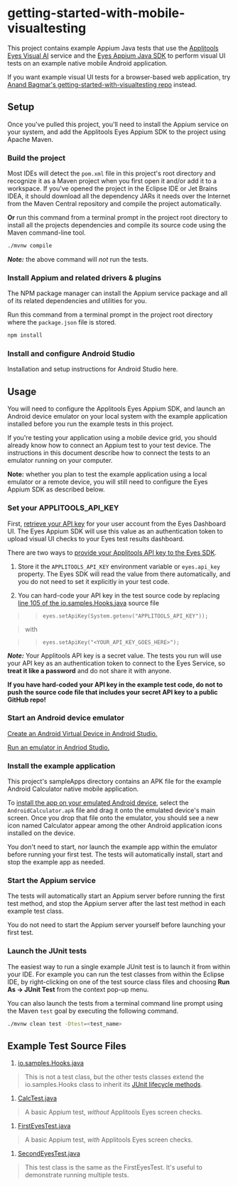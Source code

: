# getting-started-with-mobile-visualtesting

This project contains example Appium Java tests that use the 
[Applitools Eyes Visual AI](https://applitools.com/platform/eyes/) service and the
[Eyes Appium Java SDK](https://applitools.com/docs/api-ref/category/appium-java) to
perform visual UI tests on an example native mobile Android application.

If you want example visual UI tests for a browser-based web application, try
[Anand Bagmar's getting-started-with-visualtesting repo](https://github.com/anandbagmar/getting-started-with-visualtesting)
instead.

## Setup

Once you've pulled this project, you'll need to install the Appium service on your
system, and add the Applitools Eyes Appium SDK to the project using Apache Maven.

### Build the project

Most IDEs will detect the `pom.xml` file in this project's root directory and recognize
it as a Maven project when you first open it and/or add it to a workspace.  If you've
opened the project in the Eclipse IDE or Jet Brains IDEA, it should download all the 
dependency JARs it needs over the Internet from the Maven Central repository and compile 
the project automatically.

**Or** run this command from a terminal prompt in the project root directory to install all 
the projects dependencies and compile its source code using the Maven command-line tool.
```bash
./mvnw compile
```

***Note:*** the above command will _not_ run the tests.

### Install Appium and related drivers & plugins

The NPM package manager can install the Appium service package and all of its related 
dependencies and utilities for you.

Run this command from a terminal prompt in the project root directory where the 
`package.json` file is stored.
```bash
npm install
```

### Install and configure Android Studio

Installation and setup instructions for Android Studio here.

## Usage

You will need to configure the Applitools Eyes Appium SDK, and launch an Android device
emulator on your local system with the example application installed before you run the
example tests in this project.

If you're testing your application using a mobile device grid, you should already know how
to connect an Appium test to your test device.  The instructions in this document describe
how to connect the tests to an emulator running on your computer.

**Note:** whether you plan to test the example application using a local emulator or a
remote device, you will still need to configure the Eyes Appium SDK as described below.

### Set your APPLITOOLS_API_KEY

First, 
[retrieve your API key](https://applitools.com/docs/topics/overview/obtain-api-key.html) 
for your user account from the Eyes Dashboard UI.  The Eyes Appium SDK will use this value 
as an authentication token to upload visual UI checks to your Eyes test results dashboard.

There are two ways to 
[provide your Applitools API key to the Eyes SDK](https://applitools.com/tutorials/quickstart/web/selenium/java/basic#setting-applitools-variables).

1. Store it the `APPLITOOLS_API_KEY` environment variable or `eyes.api_key` property.
   The Eyes SDK will read the value from there automatically, and you do not need to set 
   it explicitly in your test code.
  
2. You can hard-code your API key in the test source code by replacing 
   [line 105 of the io.samples.Hooks.java](src/test/java/android/io.samples.Hooks.java#L105) source file

>> `eyes.setApiKey(System.getenv("APPLITOOLS_API_KEY"));`

> with 

>> `eyes.setApiKey("<YOUR_API_KEY_GOES_HERE>");`

***Note:*** Your Applitools API key is a secret value.  The tests you run will
use your API key as an authentication token to connect to the Eyes Service, so 
**treat it like a password** and do not share it with anyone.

**If you have hard-coded your API key in the example test code, do not to push the source code file that includes your secret API key to a public GitHub repo!**


### Start an Android device emulator

[Create an Android Virtual Device in Android Studio.](https://developer.android.com/studio/run/managing-avds)

[Run an emulator in Andriod Studio.](https://developer.android.com/studio/run/managing-avds#emulator)


### Install the example application

This project's sampleApps directory contains an APK file for the example Android 
Calculator native mobile application.

To 
[install the app on your emulated Android device](https://developer.android.com/studio/run/emulator-install-add-files), 
select the `AndroidCalculator.apk` file and drag it onto the emulated device's main 
screen.  Once you drop that file onto the emulator, you should see a new icon named 
Calculator appear among the other Android application icons installed on the device.

You don't need to start, nor launch the example app within the emulator before running your first
test.  The tests will automatically install, start and stop the example app as needed.

### Start the Appium service

The tests will automatically start an Appium server before running the first test method,
and stop the Appium server after the last test method in each example test class.

You do not need to start the Appium server yourself before launching your first test.

### Launch the JUnit tests

The easiest way to run a single example JUnit test is to launch it from within your IDE.
For example you can run the test classes from within the Eclipse IDE, by right-clicking on
one of the test source class files and choosing **Run As -> JUnit Test** from the context
pop-up menu.

You can also launch the tests from a terminal command line prompt using the Maven `test` 
goal by executing the following command.

```bash
./mvnw clean test -Dtest=<test_name>
```

## Example Test Source Files

1. [io.samples.Hooks.java](src/test/java/android/io.samples.Hooks.java)
> This is not a test class, but the other tests classes extend the io.samples.Hooks class to inherit its
[JUnit lifecycle methods](https://junit.org/junit5/docs/current/user-guide/#writing-tests-classes-and-methods).

1. [CalcTest.java](src/test/java/android/CalcTest.java)
> A basic Appium test, *without* Applitools Eyes screen checks.
 
1. [FirstEyesTest.java](src/test/java/android/FirstEyesTest.java)
> A basic Appium test, *with* Applitools Eyes screen checks.

1. [SecondEyesTest.java](src/test/java/android/SecondEyesTest.java) 
> This test class is the same as the FirstEyesTest.  It's useful to demonstrate running multiple tests.

